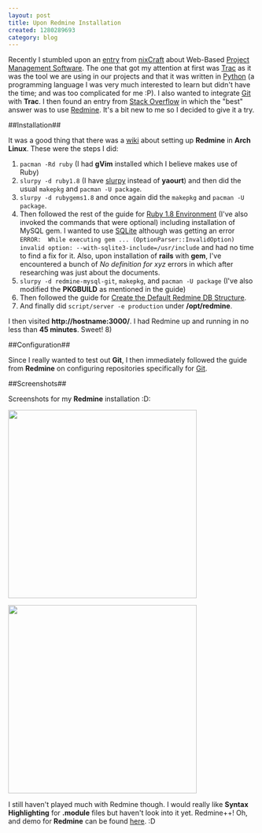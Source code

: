 ```yaml
--- 
layout: post
title: Upon Redmine Installation
created: 1280289693
category: blog
---
```


Recently I stumbled upon an [entry](http://www.cyberciti.biz/tips/open-source-project-management-software.html) from [nixCraft](http://www.cyberciti.biz/) about Web-Based [Project Management Software](http://en.wikipedia.org/wiki/Project_management_software). The one that got my attention at first was [Trac](http://trac.edgewall.org/) as it was the tool we are using in our projects and that it was written in [Python](http://www.python.org/) (a programming language I was very much interested to learn but didn't have the time; and was too complicated for me :P). I also wanted to integrate [Git](http://git-scm.com) with __Trac__. I then found an entry from [Stack Overflow](http://stackoverflow.com/questions/623130/git-and-trac-or-similar) in which the "best" answer was to use [Redmine](http://www.redmine.org/). It's a bit new to me so I decided to give it a try.

##Installation##

It was a good thing that there was a [wiki](http://wiki.archlinux.org/index.php/Redmine_setup) about setting up __Redmine__ in __Arch Linux__. These were the steps I did:

1. `pacman -Rd ruby` (I had __gVim__ installed which I believe makes use of Ruby)
2. `slurpy -d ruby1.8` (I have [slurpy](http://aur.archlinux.org/packages.php?ID=28285) instead of __yaourt__) and then did the usual `makepkg` and `pacman -U package`.
3. `slurpy -d rubygems1.8` and once again did the `makepkg` and `pacman -U package`.
4. Then followed the rest of the guide for [Ruby 1.8 Environment](http://wiki.archlinux.org/index.php/Redmine_setup#Ruby_1.8_Environment) (I've also invoked the commands that were optional) including installation of MySQL gem. I wanted to use [SQLite](http://www.sqlite.org/) although was getting an error `ERROR:  While executing gem ... (OptionParser::InvalidOption)  invalid option: --with-sqlite3-include=/usr/include` and had no time to find a fix for it. Also, upon installation of __rails__ with __gem__, I've encountered a bunch of _No definition for xyz_ errors in which after researching was just about the documents.
5. `slurpy -d redmine-mysql-git`, `makepkg`, and `pacman -U package` (I've also modified the __PKGBUILD__ as mentioned in the guide)
6. Then followed the guide for [Create the Default Redmine DB Structure](http://wiki.archlinux.org/index.php/Redmine_setup#Create_the_Default_Redmine_DB_Structure).
7. And finally did `script/server -e production` under __/opt/redmine__.

I then visited __http://hostname:3000/__. I had Redmine up and running in no less than __45 minutes__. Sweet! 8)

##Configuration##

Since I really wanted to test out __Git__, I then immediately followed the guide from __Redmine__ on configuring repositories specifically for [Git](http://www.redmine.org/wiki/redmine/RedmineRepositories#Git-repository).

##Screenshots##

Screenshots for my __Redmine__ installation :D:

[<img src="http://dl.dropbox.com/u/24796303/blog/Pathauto%20Batch%20-%20Overview%20-%20Redmine_1280237854127.png" width="383" />](http://dl.dropbox.com/u/24796303/blog/Pathauto%20Batch%20-%20Overview%20-%20Redmine_1280237854127.png)

[<img src="http://dl.dropbox.com/u/24796303/blog/Pathauto%20Batch%20-%20pathauto_batch.module%20-%20Redmine_1280237875077.png" width="383" />](http://dl.dropbox.com/u/24796303/blog/Pathauto%20Batch%20-%20pathauto_batch.module%20-%20Redmine_1280237875077.png)

I still haven't played much with Redmine though. I would really like __Syntax Highlighting__ for __.module__ files but haven't look into it yet. Redmine++! Oh, and demo for __Redmine__ can be found [here](http://demo.redmine.org/). :D
